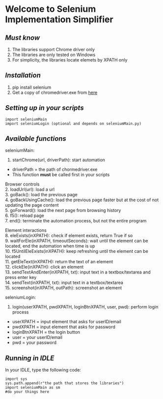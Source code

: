 # **Welcome to Selenium Implementation Simplifier**
## *Must know*
1. The libraries support Chrome driver only
2. The libraries are only tested on Windows
3. For simplicity, the libraries locate elemets by XPATH only

## *Installation*
1. pip install selenium
2. Get a copy of chromedriver.exe from [here](https://chromedriver.chromium.org/)

## *Setting up in your scripts*
```
import seleniumMain
import seleniumLogin (optional and depends on seleniumMain.py)
```

## *Available functions*<br>
seleniumMain:
1. startChrome(url, driverPath): start automation
  - driverPath = the path of chormedriver.exe
  - This function **must** be called first in your scripts

Browser controls<br>
2. loadUrl(url): load a url<br>
3. goBack(): load the previous page<br>
4. goBackUsingCache(): load the previous page faster but at the cost of not updating the page content<br>
5. goForward(): load the next page from browsing history<br>
6. f5(): reload page<br>
7. end(): terminate the automation process, but not the entire program<br>

Element interactions<br>
8. eleExists(inXPATH): check if element exists, return True if so<br>
9. waitForEle(inXPATH, timeoutSeconds): wait until the element can be located, end the automation when time is up<br>
10. f5UntilEleExists(inXPATH): keep refreshing until the element can be located<br>
11. getEleText(inXPATH): return the text of an element<br>
12. clickEle(inXPATH): click an element<br>
13. sendTextAndEnter(inXPATH, txt): input text in a textbox/textarea and press enter key<br>
14. sendText(inXPATH, txt): input text in a textbox/textarea<br>
15. screenshot(inXPATH, outPath): screenshot an element<br>

seleniumLogin:
1. login(userXPATH, pwdXPATH, loginBtnXPATH, user, pwd): perform login process
 - userXPATH = input element that asks for userID/email
 - pwdXPATH = input element that asks for password
 - loginBtnXPATH = the login button
 - user = your userID/email
 - pwd = your password

## *Running in IDLE*
In your IDLE, type the following code:
```
import sys
sys.path.append(r"the path that stores the libraries")
import seleniumMain as sm
#do your things here
```

